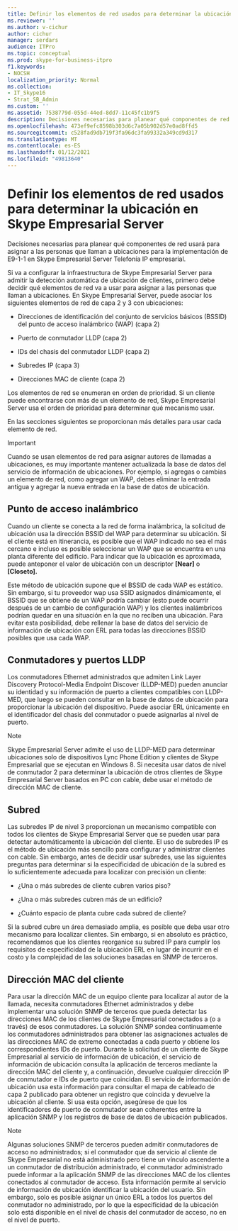 ```yaml
---
title: Definir los elementos de red usados para determinar la ubicación en Skype Empresarial Server
ms.reviewer: ''
ms.author: v-cichur
author: cichur
manager: serdars
audience: ITPro
ms.topic: conceptual
ms.prod: skype-for-business-itpro
f1.keywords:
- NOCSH
localization_priority: Normal
ms.collection:
- IT_Skype16
- Strat_SB_Admin
ms.custom: ''
ms.assetid: 7538779d-055d-44ed-8dd7-11c45fc1b9f5
description: Decisiones necesarias para planear qué componentes de red usará para asignar a los autores de llamadas ubicaciones para la implementación de E9-1-1 en Skype Empresarial Server Telefonía IP empresarial.
ms.openlocfilehash: 473ef9efc8598b303d6c7a05b902d57e0ad8ffd5
ms.sourcegitcommit: c528fad9db719f3fa96dc3fa99332a349cd9d317
ms.translationtype: MT
ms.contentlocale: es-ES
ms.lasthandoff: 01/12/2021
ms.locfileid: "49813640"
---
```

# <a name="define-the-network-elements-used-to-determine-location-in-skype-for-business-server"></a>Definir los elementos de red usados para determinar la ubicación en Skype Empresarial Server
 
Decisiones necesarias para planear qué componentes de red usará para asignar a las personas que llaman a ubicaciones para la implementación de E9-1-1 en Skype Empresarial Server Telefonía IP empresarial.
  
Si va a configurar la infraestructura de Skype Empresarial Server para admitir la detección automática de ubicación de clientes, primero debe decidir qué elementos de red va a usar para asignar a las personas que llaman a ubicaciones. En Skype Empresarial Server, puede asociar los siguientes elementos de red de capa 2 y 3 con ubicaciones:
  
- Direcciones de identificación del conjunto de servicios básicos (BSSID) del punto de acceso inalámbrico (WAP) (capa 2)
    
- Puerto de conmutador LLDP (capa 2)
    
- IDs del chasis del conmutador LLDP (capa 2)
    
- Subredes IP (capa 3)
    
- Direcciones MAC de cliente (capa 2)
    
Los elementos de red se enumeran en orden de prioridad. Si un cliente puede encontrarse con más de un elemento de red, Skype Empresarial Server usa el orden de prioridad para determinar qué mecanismo usar. 
  
En las secciones siguientes se proporcionan más detalles para usar cada elemento de red.
  
> [!IMPORTANT]
> Cuando se usan elementos de red para asignar autores de llamadas a ubicaciones, es muy importante mantener actualizada la base de datos del servicio de información de ubicaciones. Por ejemplo, si agregas o cambias un elemento de red, como agregar un WAP, debes eliminar la entrada antigua y agregar la nueva entrada en la base de datos de ubicación. 
  
## <a name="wireless-access-point"></a>Punto de acceso inalámbrico

Cuando un cliente se conecta a la red de forma inalámbrica, la solicitud de ubicación usa la dirección BSSID del WAP para determinar su ubicación. Si el cliente está en itinerancia, es posible que el WAP indicado no sea el más cercano e incluso es posible seleccionar un WAP que se encuentra en una planta diferente del edificio. Para indicar que la ubicación es aproximada, puede anteponer el valor de ubicación con un descriptor **[Near]** o **[Closeto].**
  
Este método de ubicación supone que el BSSID de cada WAP es estático. Sin embargo, si tu proveedor wap usa SSID asignados dinámicamente, el BSSID que se obtiene de un WAP podría cambiar (esto puede ocurrir después de un cambio de configuración WAP) y los clientes inalámbricos podrían quedar en una situación en la que no reciben una ubicación. Para evitar esta posibilidad, debe rellenar la base de datos del servicio de información de ubicación con ERL para todas las direcciones BSSID posibles que usa cada WAP. 
  
## <a name="lldp-ports-and-switches"></a>Conmutadores y puertos LLDP

Los conmutadores Ethernet administrados que admiten Link Layer Discovery Protocol-Media Endpoint Discover (LLDP-MED) pueden anunciar su identidad y su información de puerto a clientes compatibles con LLDP-MED, que luego se pueden consultar en la base de datos de ubicación para proporcionar la ubicación del dispositivo. Puede asociar ERL únicamente en el identificador del chasis del conmutador o puede asignarlas al nivel de puerto.
  
> [!NOTE]
> Skype Empresarial Server admite el uso de LLDP-MED para determinar ubicaciones solo de dispositivos Lync Phone Edition y clientes de Skype Empresarial que se ejecutan en Windows 8. Si necesita usar datos de nivel de conmutador 2 para determinar la ubicación de otros clientes de Skype Empresarial Server basados en PC con cable, debe usar el método de dirección MAC de cliente. 
  
## <a name="subnet"></a>Subred

Las subredes IP de nivel 3 proporcionan un mecanismo compatible con todos los clientes de Skype Empresarial Server que se pueden usar para detectar automáticamente la ubicación del cliente. El uso de subredes IP es el método de ubicación más sencillo para configurar y administrar clientes con cable. Sin embargo, antes de decidir usar subredes, use las siguientes preguntas para determinar si la especificidad de ubicación de la subred es lo suficientemente adecuada para localizar con precisión un cliente:
  
- ¿Una o más subredes de cliente cubren varios piso?
    
- ¿Una o más subredes cubren más de un edificio?
    
- ¿Cuánto espacio de planta cubre cada subred de cliente?
    
Si la subred cubre un área demasiado amplia, es posible que deba usar otro mecanismo para localizar clientes. Sin embargo, si en absoluto es práctico, recomendamos que los clientes reorganice su subred IP para cumplir los requisitos de especificidad de la ubicación ERL en lugar de incurrir en el costo y la complejidad de las soluciones basadas en SNMP de terceros.
  
## <a name="client-mac-address"></a>Dirección MAC del cliente

Para usar la dirección MAC de un equipo cliente para localizar al autor de la llamada, necesita conmutadores Ethernet administrados y debe implementar una solución SNMP de terceros que pueda detectar las direcciones MAC de los clientes de Skype Empresarial conectados a (o a través) de esos conmutadores. La solución SNMP sondea continuamente los conmutadores administrados para obtener las asignaciones actuales de las direcciones MAC de extremo conectadas a cada puerto y obtiene los correspondientes IDs de puerto. Durante la solicitud de un cliente de Skype Empresarial al servicio de información de ubicación, el servicio de información de ubicación consulta la aplicación de terceros mediante la dirección MAC del cliente y, a continuación, devuelve cualquier dirección IP de conmutador e IDs de puerto que coincidan. El servicio de información de ubicación usa esta información para consultar el mapa de cableado de capa 2 publicado para obtener un registro que coincida y devuelve la ubicación al cliente. Si usa esta opción, asegúrese de que los identificadores de puerto de conmutador sean coherentes entre la aplicación SNMP y los registros de base de datos de ubicación publicados.
  
> [!NOTE]
> Algunas soluciones SNMP de terceros pueden admitir conmutadores de acceso no administrados; si el conmutador que da servicio al cliente de Skype Empresarial no está administrado pero tiene un vínculo ascendente a un conmutador de distribución administrado, el conmutador administrado puede informar a la aplicación SNMP de las direcciones MAC de los clientes conectados al conmutador de acceso. Esta información permite al servicio de información de ubicación identificar la ubicación del usuario. Sin embargo, solo es posible asignar un único ERL a todos los puertos del conmutador no administrado, por lo que la especificidad de la ubicación solo está disponible en el nivel de chasis del conmutador de acceso, no en el nivel de puerto. 
  

